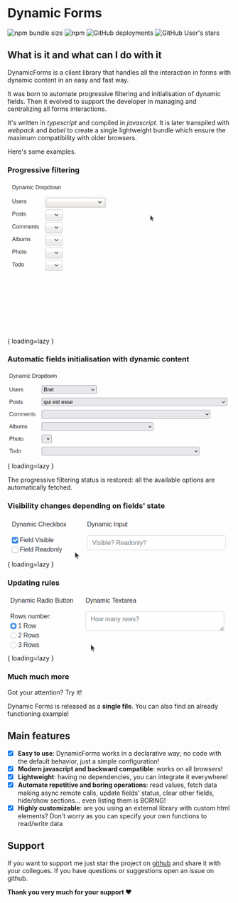 # Dynamic Forms
![npm bundle size](https://img.shields.io/bundlephobia/min/@simomosi/dynamic-forms)
![npm](https://img.shields.io/npm/v/@simomosi/dynamic-forms)
![GitHub deployments](https://img.shields.io/github/deployments/simomosi/dynamic-forms/github-pages)
![GitHub User's stars](https://img.shields.io/github/stars/simomosi?style=social)

## What is it and what can I do with it
DynamicForms is a client library that handles all the interaction in forms with dynamic content in an easy and fast way.

It was born to automate progressive filtering and initialisation of dynamic fields. Then it evolved to support the developer in managing and centralizing all forms interactions.

It's written in *typescript* and compiled in *javascript*. It is later transpiled with *webpack* and *babel* to create a single lightweight bundle which ensure the maximum compatibility with older browsers.

Here's some examples.

### Progressive filtering

![Dynamic Select example gif](./imgs/dynamic-select.gif){ loading=lazy }

### Automatic fields initialisation with dynamic content

![Dynamic Form initialisation gif](./imgs/initialisation.gif){ loading=lazy }

The progressive filtering status is restored: all the available options are automatically fetched.

### Visibility changes depending on fields' state

![Dynamic Checkbox example gif](./imgs/dynamic-checkbox.gif){ loading=lazy }

### Updating rules

![Dynamic Radio example gif](./imgs/dynamic-radio.gif){ loading=lazy }

### Much much more
Got your attention? Try it!

Dynamic Forms is released as a **single file**. You can also find an already functioning example!

## Main features
- [x] **Easy to use**: DynamicForms works in a declarative way; no code with the default behavior, just a simple configuration!
- [x] **Modern javascript and backward compatible**: works on all browsers!
- [x] **Lightweight**: having no dependencies, you can integrate it everywhere!
- [x] **Automate repetitive and boring operations**: read values, fetch data making async remote calls, update fields' status, clear other fields, hide/show sections... even listing them is BORING!
- [x] **Highly customizable**: are you using an external library with custom html elements? Don't worry as you can specify your own functions to read/write data

## Support
If you want to support me just star the project on [github](https://github.com/simomosi/dynamic-forms) and share it with your collegues. If you have questions or suggestions open an issue on github.

**Thank you very much for your support ❤**
